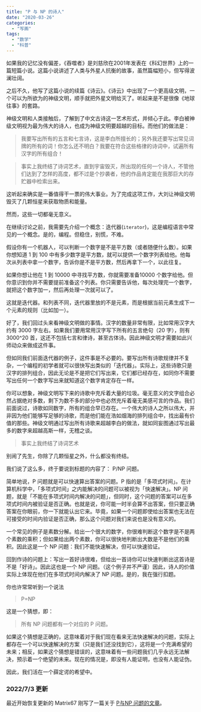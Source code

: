 ```yaml
---
title: "P 与 NP 的诗人"
date: "2020-03-26"
categories: 
  - "写画"
tags: 
  - "数学"
  - "科普"
---
```


如果我的记忆没有偏差，《吞噬者》是刘慈欣在2001年发表在《科幻世界》上的一篇短篇小说。这篇小说讲述了人类与外星人抗衡的故事，虽然篇幅短小，但写得波澜壮阔。

之后不久，他写了这篇小说的续篇《诗云》。《诗云》中出现了一个更高级文明，一个可以为所欲为的神级文明，顺手就把外星文明给灭了。听起来是不是很像《地球往事》的套路。

神级文明和人类接触后，了解到了中文古诗这一艺术形式，并倾心于此。李白被神级文明视为最为伟大的诗人，也成为神级文明要超越的目标。而他们的做法是：

> 我要写出所有的五言和七言诗，这是李白所擅长的；另外我还要写出常见词牌的所有的词！你怎么还不明白？我要在符合这些格律的诗词中，试遍所有汉字的所有组合！

> 事实上我终结了诗词艺术，直到宇宙毁灭，所出现的任何一个诗人，不管他们达到了怎样的高度，都不过是个抄袭者，他的作品肯定能在我那巨大的存贮器中检索出来。

这听起来确实是一番值得干一票的伟大事业。为了完成这项工作，大刘让神级文明毁灭了几颗恒星来获取物质和能量。

然而，这些一切都毫无意义。

在继续讨论之前，我需要先介绍一个概念：迭代器(`iterator`)，这是编程语言中常见的一个概念。是的，编程。但稳住，别慌，不难。

假设你有一个机器人，可以判断一个数字是不是平方数（或者随便什么数）。如果你想知道 1 到 100 中有多少数字是平方数，就可以提供一个数字列表给他。他每次从列表中拿一个数字，告诉你是不是平方数，然后再拿下一个，以此往复。

如果你想让他在 1 到 10000 中寻找平方数，你就需要准备10000 个数字给他。但你意识到你并不需要提前准备这个列表。你只需要告诉他，每次处理完一个数字，就把这个数字加一，然后再处理一次就可以了。

这就是迭代器。和列表不同，迭代器里放的不是元素，而是根据当前元素生成下一个元素的规则（比如加一）。

好了，我们回过头来看神级文明做的事情。汉字的数量非常有限，比如常用汉字大约有 3000 字左右。如果我们要用常用汉字写下所有的五言绝句（20 字），则有 3000^20 首，这还不包括七言和律诗，甚至古体诗。因此神级文明才需要如此兴师动众来做成这件事。

但如同我们前面迭代器的例子，这件事是不必要的。要写出所有诗歌规律并不复杂，一个编程的初学者就可以很快写出类似的「迭代器」。实际上，这些诗歌只是汉字的排列组合，因此无论是不是把它们写出来，它们都已经存在，如同你不需要写出任何一个数字写出来就知道这个数字肯定存在一样。

你可以想象，神级文明写下来的诗歌中充斥着大量的垃圾。毫无意义的文字组合必然占据绝对多数，剩下为数不多的部分中也必然充斥着毫无美感可言的作品。我们前面说过，诗歌如同数字，所有的组合早已存在。一个伟大的诗人之所以伟大，并非因为他们能够写足够的诗歌，而是他们能在浩如烟海的排列组合中，找出最有价值的那些。神级文明通过写出所有诗歌来超越李白的做法，就如同妄图通过写出最多的数字来超越高斯一样，无稽之谈。

> 事实上我终结了诗词艺术

别闹了先生，你除了几颗恒星之外，什么都没有终结。

我们说了这么多，终于要说到标题的内容了： P/NP 问题。

简单地说，P 问题就是可以快速算出答案的问题。P 指的是「多项式时间」。在计算机科学中，「多项式时间」之内能解决的问题可以被视为「快速解决」。NP 问题，就是「不能在多项式时间内解决的问题」，但同时，这个问题的答案可以在多项式时间内被验证是否正确。也就是说，你可能一时半会算不出答案，但只要正确答案在你眼前，你一下就能认出它来。毕竟，如果一个问题即使给出答案也无法在可接受的时间内验证是否正确，那么这个问题对我们来说也是没有意义的。

一个常见的例子是素数分解。给出一个很大的数字，你很难判断这个数字是不是两个素数的乘积；但如果给出两个素数，你可以很快地判断出大数是不是他们的乘积。因此这是一个 NP 问题：我们不能快速解决，但可以快速验证。

回到作诗的问题上：写出一首好诗很难，但给出一首诗你可以快速判断出这首诗是不是「好诗」。因此这也是一个 NP 问题。（这个例子并不严谨）因此，诗人的价值实际上体现在他们在多项式时间内解决了 NP 问题。是的，我在强行扣题。

你也许常常听到一个说法

> P=NP

这是一个猜想，即：

> 所有 NP 问题都有一个对应的 P 问题。

如果这个猜想是正确的，这意味着对于我们现在看来无法快速解决的问题，实际上都存在一个可以快速解决的方案（只是我们还没找到它），这将是一个充满希望的未来；相反，如果这个猜想是错误的，这意味着有一些问题我们几乎永远无法解决，预示着一个绝望的未来。现在的情况是，即没有人能证明，也没有人能证伪。

因此，我们活在一个薛定谔的希望中。

### 2022/7/3 更新

最近开始恢复更新的 Matrix67 刚写了一篇关于 [P与NP 问题的文章](http://www.matrix67.com/blog/archives/7084)。
